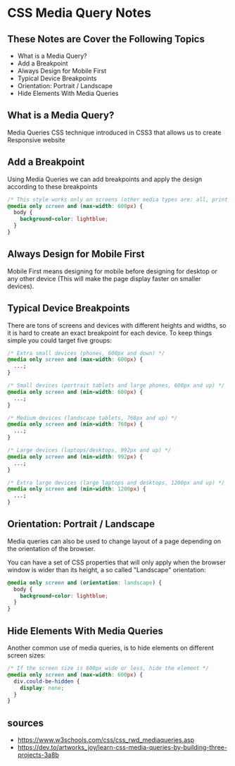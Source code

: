 # CSS Media Query Notes

## These Notes are Cover the Following Topics

- What is a Media Query?
- Add a Breakpoint
- Always Design for Mobile First
- Typical Device Breakpoints
- Orientation: Portrait / Landscape
- Hide Elements With Media Queries

## What is a Media Query?

Media Queries CSS technique introduced in CSS3 that allows us to create Responsive website

## Add a Breakpoint

Using Media Queries we can add breakpoints and apply the design according to these breakpoints

```css
/* This style works only on screens (other media types are: all, print and speech) and when the width is above or equal 600px */
@media only screen and (max-width: 600px) {
  body {
    background-color: lightblue;
  }
}
```

## Always Design for Mobile First

Mobile First means designing for mobile before designing for desktop or any other device (This will make the page display faster on smaller devices).

## Typical Device Breakpoints

There are tons of screens and devices with different heights and widths, so it is hard to create an exact breakpoint for each device. To keep things simple you could target five groups:

```css
/* Extra small devices (phones, 600px and down) */
@media only screen and (max-width: 600px) {
  ...;
}

/* Small devices (portrait tablets and large phones, 600px and up) */
@media only screen and (min-width: 600px) {
  ...;
}

/* Medium devices (landscape tablets, 768px and up) */
@media only screen and (min-width: 768px) {
  ...;
}

/* Large devices (laptops/desktops, 992px and up) */
@media only screen and (min-width: 992px) {
  ...;
}

/* Extra large devices (large laptops and desktops, 1200px and up) */
@media only screen and (min-width: 1200px) {
  ...;
}
```

## Orientation: Portrait / Landscape

Media queries can also be used to change layout of a page depending on the orientation of the browser.

You can have a set of CSS properties that will only apply when the browser window is wider than its height, a so called "Landscape" orientation:

```css
@media only screen and (orientation: landscape) {
  body {
    background-color: lightblue;
  }
}
```

## Hide Elements With Media Queries

Another common use of media queries, is to hide elements on different screen sizes:

```css
/* If the screen size is 600px wide or less, hide the element */
@media only screen and (max-width: 600px) {
  div.could-be-hidden {
    display: none;
  }
}
```

## sources

- https://www.w3schools.com/css/css_rwd_mediaqueries.asp
- https://dev.to/artworks_joy/learn-css-media-queries-by-building-three-projects-3a8b
